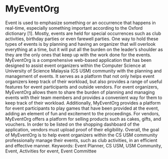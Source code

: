 # MyEventOrg
Event is used to emphasize something or an occurrence that happens in real-time, especially something important according to the Oxford dictionary [1]. Mostly, events are held for special occurrences such as club activities, birthday parties or even farewell parties. One way to hold these types of events is by planning and having an organizer that will overlook everything at a time, but it will put all the burden on the leader’s shoulder as they are the only ones that keep up with the work done for the events. MyEventOrg is a comprehensive web-based application that has been designed to assist event organizers within the Computer Science at University of Science Malaysia (CS USM) community with the planning and management of events. It serves as a platform that not only helps event organizers keep track of their workload, but also provides a range of useful features for event participants and outside vendors. For event organizers, MyEventOrg allows them to share the burden of planning and managing events with their team members and provides a convenient way for them to keep track of their workload. Additionally, MyEventOrg provides a platform for event participants to play games that have been provided at the event, adding an element of fun and excitement to the proceedings. For vendors, MyEventOrg offers a platform for selling products such as cakes, gifts, and vouchers. In order to be listed on the shopping dashboard of the application, vendors must upload proof of their eligibility. Overall, the goal of MyEventOrg is to help event organizers within the CS USM community professionally manage their events, such as club activities, in an efficient and effective manner.
Keywords: Event Planner, CS USM, USM Community, Event, Activities for event, Event Committee 
